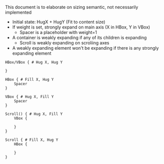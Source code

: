 This document is to elaborate on sizing semantic, not necessarily implemented

* Initial state: HugX + HugY (Fit to content size)
* If weight is set, strongly expand on main axis (X in HBox, Y in VBox)
    * Spacer is a placeholder with weight=1
* A container is weakly expanding if any of its children is expanding
    * Scroll is weakly expanding on scroliing axes
* A weakly expanding element won't be expanding if there is any strongly expanding element

```
HBox/VBox { # Hug X, Hug Y

}
```

```
HBox { # Fill X, Hug Y
    Spacer
}

VBox { # Hug X, Fill Y
    Spacer
}
```

```
Scroll() { # Hug X, Fill Y
    VBox {

    }    
}

Scroll { # Fill X, Hug Y
    HBox {

    }    
}
```
